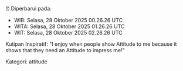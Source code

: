 ⏰ Diperbarui pada:
- WIB: Selasa, 28 Oktober 2025 00.26.26 UTC
- WITA: Selasa, 28 Oktober 2025 01.26.26 UTC
- WIT: Selasa, 28 Oktober 2025 02.26.26 UTC

Kutipan Inspiratif:
"I enjoy when people show Attitude to me because it shows that they need an Attitude to impress me!"


Kategori: attitude

